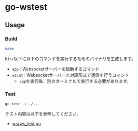 # go-wstest

## Usage

### Build

```sh
make
```

`bin/`以下に以下のコマンドを実行するためのバイナリを生成します。

- `app` : Websocketサーバーを起動するコマンド
- `wscat` : Websocketサーバーと対話形式で通信を行うコマンド
  - `app`を実行後、別のターミナルで実行する必要があります。

### Test

```sh
go test -v ./...
```

テスト内容は以下を参照してください。

- [ws/ws_test.go](./ws/ws_test.go)
